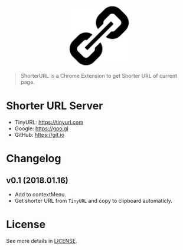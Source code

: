 <h3 style="text-align:center;font-weight: 300;" align="center">
  <img src="128.png" width="160px">
</h3>


> ShorterURL is a Chrome Extension to get Shorter URL of current page.


# Shorter URL Server

- TinyURL: https://tinyurl.com
- Google: https://goo.gl
- GitHub: https://git.io


# Changelog
## v0.1 (2018.01.16)
- Add to contextMenu.
- Get shorter URL from `TinyURL` and copy to clipboard automaticly.

# License
See more details in [LICENSE](LICENCE).
